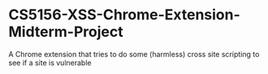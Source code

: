 # CS5156-XSS-Chrome-Extension-Midterm-Project
A Chrome extension that tries to do some (harmless) cross site scripting to see if a site is vulnerable
